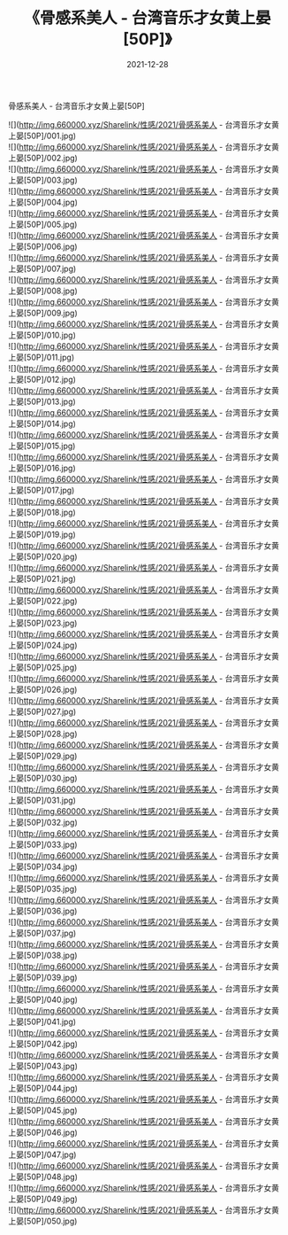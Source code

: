 ﻿---
layout: post
title:  《骨感系美人 - 台湾音乐才女黄上晏[50P]》
date:   2021-12-28
img: http://img.660000.xyz/Sharelink/性感/2021/骨感系美人 - 台湾音乐才女黄上晏[50P]/000.jpg
categories: [美女, 清纯, 唯美]
---

骨感系美人 - 台湾音乐才女黄上晏[50P]

  ![](http://img.660000.xyz/Sharelink/性感/2021/骨感系美人 - 台湾音乐才女黄上晏[50P]/001.jpg) <br> ![](http://img.660000.xyz/Sharelink/性感/2021/骨感系美人 - 台湾音乐才女黄上晏[50P]/002.jpg) <br> ![](http://img.660000.xyz/Sharelink/性感/2021/骨感系美人 - 台湾音乐才女黄上晏[50P]/003.jpg) <br> ![](http://img.660000.xyz/Sharelink/性感/2021/骨感系美人 - 台湾音乐才女黄上晏[50P]/004.jpg) <br> ![](http://img.660000.xyz/Sharelink/性感/2021/骨感系美人 - 台湾音乐才女黄上晏[50P]/005.jpg) <br> ![](http://img.660000.xyz/Sharelink/性感/2021/骨感系美人 - 台湾音乐才女黄上晏[50P]/006.jpg) <br> ![](http://img.660000.xyz/Sharelink/性感/2021/骨感系美人 - 台湾音乐才女黄上晏[50P]/007.jpg) <br> ![](http://img.660000.xyz/Sharelink/性感/2021/骨感系美人 - 台湾音乐才女黄上晏[50P]/008.jpg) <br> ![](http://img.660000.xyz/Sharelink/性感/2021/骨感系美人 - 台湾音乐才女黄上晏[50P]/009.jpg) <br> ![](http://img.660000.xyz/Sharelink/性感/2021/骨感系美人 - 台湾音乐才女黄上晏[50P]/010.jpg) <br> ![](http://img.660000.xyz/Sharelink/性感/2021/骨感系美人 - 台湾音乐才女黄上晏[50P]/011.jpg) <br> ![](http://img.660000.xyz/Sharelink/性感/2021/骨感系美人 - 台湾音乐才女黄上晏[50P]/012.jpg) <br> ![](http://img.660000.xyz/Sharelink/性感/2021/骨感系美人 - 台湾音乐才女黄上晏[50P]/013.jpg) <br> ![](http://img.660000.xyz/Sharelink/性感/2021/骨感系美人 - 台湾音乐才女黄上晏[50P]/014.jpg) <br> ![](http://img.660000.xyz/Sharelink/性感/2021/骨感系美人 - 台湾音乐才女黄上晏[50P]/015.jpg) <br> ![](http://img.660000.xyz/Sharelink/性感/2021/骨感系美人 - 台湾音乐才女黄上晏[50P]/016.jpg) <br> ![](http://img.660000.xyz/Sharelink/性感/2021/骨感系美人 - 台湾音乐才女黄上晏[50P]/017.jpg) <br> ![](http://img.660000.xyz/Sharelink/性感/2021/骨感系美人 - 台湾音乐才女黄上晏[50P]/018.jpg) <br> ![](http://img.660000.xyz/Sharelink/性感/2021/骨感系美人 - 台湾音乐才女黄上晏[50P]/019.jpg) <br> ![](http://img.660000.xyz/Sharelink/性感/2021/骨感系美人 - 台湾音乐才女黄上晏[50P]/020.jpg) <br> ![](http://img.660000.xyz/Sharelink/性感/2021/骨感系美人 - 台湾音乐才女黄上晏[50P]/021.jpg) <br> ![](http://img.660000.xyz/Sharelink/性感/2021/骨感系美人 - 台湾音乐才女黄上晏[50P]/022.jpg) <br> ![](http://img.660000.xyz/Sharelink/性感/2021/骨感系美人 - 台湾音乐才女黄上晏[50P]/023.jpg) <br> ![](http://img.660000.xyz/Sharelink/性感/2021/骨感系美人 - 台湾音乐才女黄上晏[50P]/024.jpg) <br> ![](http://img.660000.xyz/Sharelink/性感/2021/骨感系美人 - 台湾音乐才女黄上晏[50P]/025.jpg) <br> ![](http://img.660000.xyz/Sharelink/性感/2021/骨感系美人 - 台湾音乐才女黄上晏[50P]/026.jpg) <br> ![](http://img.660000.xyz/Sharelink/性感/2021/骨感系美人 - 台湾音乐才女黄上晏[50P]/027.jpg) <br> ![](http://img.660000.xyz/Sharelink/性感/2021/骨感系美人 - 台湾音乐才女黄上晏[50P]/028.jpg) <br> ![](http://img.660000.xyz/Sharelink/性感/2021/骨感系美人 - 台湾音乐才女黄上晏[50P]/029.jpg) <br> ![](http://img.660000.xyz/Sharelink/性感/2021/骨感系美人 - 台湾音乐才女黄上晏[50P]/030.jpg) <br> ![](http://img.660000.xyz/Sharelink/性感/2021/骨感系美人 - 台湾音乐才女黄上晏[50P]/031.jpg) <br> ![](http://img.660000.xyz/Sharelink/性感/2021/骨感系美人 - 台湾音乐才女黄上晏[50P]/032.jpg) <br> ![](http://img.660000.xyz/Sharelink/性感/2021/骨感系美人 - 台湾音乐才女黄上晏[50P]/033.jpg) <br> ![](http://img.660000.xyz/Sharelink/性感/2021/骨感系美人 - 台湾音乐才女黄上晏[50P]/034.jpg) <br> ![](http://img.660000.xyz/Sharelink/性感/2021/骨感系美人 - 台湾音乐才女黄上晏[50P]/035.jpg) <br> ![](http://img.660000.xyz/Sharelink/性感/2021/骨感系美人 - 台湾音乐才女黄上晏[50P]/036.jpg) <br> ![](http://img.660000.xyz/Sharelink/性感/2021/骨感系美人 - 台湾音乐才女黄上晏[50P]/037.jpg) <br> ![](http://img.660000.xyz/Sharelink/性感/2021/骨感系美人 - 台湾音乐才女黄上晏[50P]/038.jpg) <br> ![](http://img.660000.xyz/Sharelink/性感/2021/骨感系美人 - 台湾音乐才女黄上晏[50P]/039.jpg) <br> ![](http://img.660000.xyz/Sharelink/性感/2021/骨感系美人 - 台湾音乐才女黄上晏[50P]/040.jpg) <br> ![](http://img.660000.xyz/Sharelink/性感/2021/骨感系美人 - 台湾音乐才女黄上晏[50P]/041.jpg) <br> ![](http://img.660000.xyz/Sharelink/性感/2021/骨感系美人 - 台湾音乐才女黄上晏[50P]/042.jpg) <br> ![](http://img.660000.xyz/Sharelink/性感/2021/骨感系美人 - 台湾音乐才女黄上晏[50P]/043.jpg) <br> ![](http://img.660000.xyz/Sharelink/性感/2021/骨感系美人 - 台湾音乐才女黄上晏[50P]/044.jpg) <br> ![](http://img.660000.xyz/Sharelink/性感/2021/骨感系美人 - 台湾音乐才女黄上晏[50P]/045.jpg) <br> ![](http://img.660000.xyz/Sharelink/性感/2021/骨感系美人 - 台湾音乐才女黄上晏[50P]/046.jpg) <br> ![](http://img.660000.xyz/Sharelink/性感/2021/骨感系美人 - 台湾音乐才女黄上晏[50P]/047.jpg) <br> ![](http://img.660000.xyz/Sharelink/性感/2021/骨感系美人 - 台湾音乐才女黄上晏[50P]/048.jpg) <br> ![](http://img.660000.xyz/Sharelink/性感/2021/骨感系美人 - 台湾音乐才女黄上晏[50P]/049.jpg) <br> ![](http://img.660000.xyz/Sharelink/性感/2021/骨感系美人 - 台湾音乐才女黄上晏[50P]/050.jpg) <br>